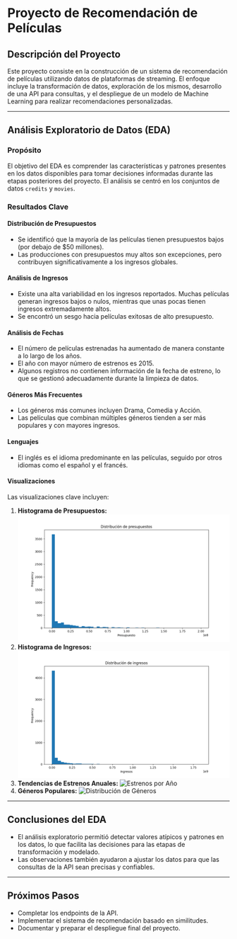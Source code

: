 # Proyecto de Recomendación de Películas

## Descripción del Proyecto
Este proyecto consiste en la construcción de un sistema de recomendación de películas utilizando datos de plataformas de streaming. El enfoque incluye la transformación de datos, exploración de los mismos, desarrollo de una API para consultas, y el despliegue de un modelo de Machine Learning para realizar recomendaciones personalizadas.

---

## Análisis Exploratorio de Datos (EDA)

### Propósito
El objetivo del EDA es comprender las características y patrones presentes en los datos disponibles para tomar decisiones informadas durante las etapas posteriores del proyecto. El análisis se centró en los conjuntos de datos `credits` y `movies`.

### Resultados Clave

#### Distribución de Presupuestos
- Se identificó que la mayoría de las películas tienen presupuestos bajos (por debajo de $50 millones).
- Las producciones con presupuestos muy altos son excepciones, pero contribuyen significativamente a los ingresos globales.

#### Análisis de Ingresos
- Existe una alta variabilidad en los ingresos reportados. Muchas películas generan ingresos bajos o nulos, mientras que unas pocas tienen ingresos extremadamente altos.
- Se encontró un sesgo hacia películas exitosas de alto presupuesto.

#### Análisis de Fechas
- El número de películas estrenadas ha aumentado de manera constante a lo largo de los años.
- El año con mayor número de estrenos es 2015.
- Algunos registros no contienen información de la fecha de estreno, lo que se gestionó adecuadamente durante la limpieza de datos.

#### Géneros Más Frecuentes
- Los géneros más comunes incluyen Drama, Comedia y Acción.
- Las películas que combinan múltiples géneros tienden a ser más populares y con mayores ingresos.

#### Lenguajes
- El inglés es el idioma predominante en las películas, seguido por otros idiomas como el español y el francés.

#### Visualizaciones
Las visualizaciones clave incluyen:
1. **Histograma de Presupuestos:**
   ![Distribución de Presupuestos](./visualizations/budget_distribution.png)
2. **Histograma de Ingresos:**
   ![Distribución de Ingresos](./visualizations/revenue_distribution.png)
3. **Tendencias de Estrenos Anuales:**
   ![Estrenos por Año](./visualizations/releases_per_year.png)
4. **Géneros Populares:**
   ![Distribución de Géneros](./visualizations/genres_distribution.png)

---

## Conclusiones del EDA
- El análisis exploratorio permitió detectar valores atípicos y patrones en los datos, lo que facilita las decisiones para las etapas de transformación y modelado.
- Las observaciones también ayudaron a ajustar los datos para que las consultas de la API sean precisas y confiables.

---

## Próximos Pasos
- Completar los endpoints de la API.
- Implementar el sistema de recomendación basado en similitudes.
- Documentar y preparar el despliegue final del proyecto.

